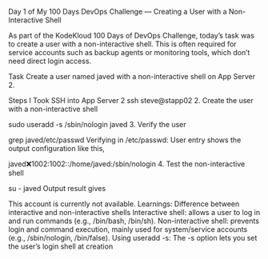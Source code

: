 Day 1 of My 100 Days DevOps Challenge — Creating a User with a Non-Interactive Shell

As part of the KodeKloud 100 Days of DevOps Challenge, today’s task was to create a user with a non-interactive shell. This is often required for service accounts such as backup agents or monitoring tools, which don’t need direct login access.

Task
Create a user named javed with a non-interactive shell on App Server 2.

Steps I Took
SSH into App Server 2
ssh steve@stapp02
2. Create the user with a non-interactive shell

sudo useradd -s /sbin/nologin javed
3. Verify the user

grep javed/etc/passwd
Verifying in /etc/passwd: User entry shows the output configuration like this,

javed:x:1002:1002::/home/javed:/sbin/nologin
4. Test the non-interactive shell

su - javed
Output result gives

This account is currently not available.
Learnings:
Difference between interactive and non-interactive shells
Interactive shell: allows a user to log in and run commands (e.g., /bin/bash, /bin/sh).
Non-interactive shell: prevents login and command execution, mainly used for system/service accounts (e.g., /sbin/nologin, /bin/false).
Using useradd -s: The -s option lets you set the user’s login shell at creation
